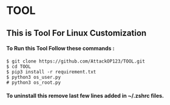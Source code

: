 # TOOL
## This is Tool For Linux Customization

#### To Run this Tool Follow these commands :

```
$ git clone https://github.com/AttackOP123/TOOL.git
$ cd TOOL
$ pip3 install -r requirement.txt
$ python3 os_user.py
# python3 os_root.py
```

#### To uninstall this remove last few lines added in ~/.zshrc files.
